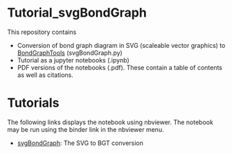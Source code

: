 # Tutorial_svgBondGraph
This repository contains
- Conversion of bond graph diagram in SVG (scaleable vector graphics) to [BondGraphTools](https://pypi.org/project/BondGraphTools/)  (svgBondGraph.py)
- Tutorial as a jupyter notebooks (.ipynb)
- PDF versions of the notebooks (.pdf). These contain a table of contents as well as citations.
<!-- - Graphical bond graphs in SVG (scaleable vector graphics) format -->
<!--   (.svg) -->
  
# Tutorials
The following links displays the notebook using nbviewer. The
notebook may be run using the binder link in the nbviewer menu.
- [svgBondGraph](https://nbviewer.jupyter.org/github/gawthrop/Tutorial_svgBondGraph/blob/main/svgBondGraph.ipynb):
  The SVG to BGT conversion
